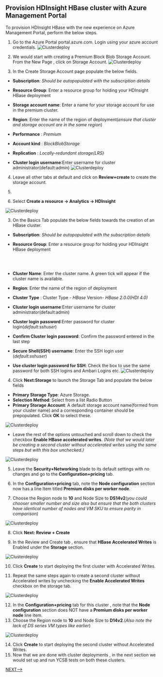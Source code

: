 ## Provision HDInsight  HBase cluster with Azure Management Portal

To provision HDInsight HBase with the new experience on  Azure Management Portal, perform the below steps. 



1. Go to the Azure Portal portal.azure.com. Login using your azure account credentials.
![Clusterdeploy](https://github.com/arnabganguly/HDInsightHBaseYCSB/blob/master/images/image001.png)

2. We would start with creating a Premium Block Blob Storage Account. From the New Page , click on Storage Account. 
![Clusterdeploy](https://github.com/arnabganguly/HDInsightHBaseYCSB/blob/master/images/image0013.png)

3. In the Create Storage Account page populate the below fields.

 - **Subscription**: *Should be autopopulated with the subscription details*
 - **Resource Group**: Enter a resource group for holding your HDInsight HBase deployment

 - **Storage account name**: Enter a name for your storage account for use in the premium cluster.
 - **Region**: Enter the name of the region of deployment(*ensure that cluster and storage account are in the same region*)
 - **Performance** : *Premium*
 - **Account kind** : *BlockBlobStorage* 
 - **Replication** : *Locally-redundant storage(LRS)*
  
 - **Cluster login username**:Enter username for cluster administrator(default:admin)
![Clusterdeploy](https://github.com/arnabganguly/HDInsightHBaseYCSB/blob/master/images/image0015.png)
 
4. Leave all other tabs at default and click on **Review+create** to create the storage account. 

5. 


    
5. Select  **Create a resource -> Analytics -> HDInsight**

![Clusterdeploy](https://github.com/arnabganguly/HDInsightHBaseYCSB/blob/master/images/image002.png)



3. On the Basics Tab populate the below fields towards the creation of an HBase cluster. 

 - **Subscription**: *Should be autopopulated with the subscription details*
 - **Resource Group**: Enter a resource group for holding your HDInsight HBase deployment

    <br>
    <br>

 - **Cluster Name**: Enter the cluster name. A green tick will appear if the cluster name is available.
 - **Region**: Enter the name of the region of deployment
 - **Cluster Type** : Cluster Type -  *HBase* 
  Version-   *HBase 2.0.0(HDI 4.0)* 
 - **Cluster login username**:Enter username for cluster administrator(default:admin)
 - **Cluster login password**:Enter password for cluster login(*default:sshuser*)
 - **Confirm Cluster login password**: Confirm the password entered in the last step 
 - **Secure Shell(SSH) username**: Enter the SSH login user  (*default:sshuser*)
 - **Use cluster login password for SSH**: Check the box to use the same password for both SSH logins and Ambari Logins etc. 
![Clusterdeploy](https://github.com/arnabganguly/HDInsightHBaseYCSB/blob/master/images/image004.png)

4. Click **Next:Storage**  to launch the Storage Tab and populate the below fields 

- **Primary Storage Type**: Azure Storage.
 - **Selection Method**: Select from a list Radio Button
 - **Primary Storage Account**:  A default storage account name(formed from your cluster name) and a corresponding container should be prepopulated. Click **OK** to select these.


![Clusterdeploy](https://github.com/arnabganguly/HDInsightHBaseYCSB/blob/master/images/image005.png)
 - Leave the rest of the options untouched and scroll down to check the checkbox **Enable HBase accelerated writes**.  *(Note that we would later be creating a second  cluster without accelerated writes using the same steps but with this box unchecked.)* 


![Clusterdeploy](https://github.com/arnabganguly/HDInsightHBaseYCSB/blob/master/images/image006.png)

5. Leave the **Security+Networking** blade to its default settings with no changes and go to the **Configuration+pricing** tab. 



6. In the **Configuration+pricing** tab, note the **Node configuration** section now has a line Item titled **Premium disks per worker node**. 
7. Choose the Region node to **10** and Node Size to **DS14v2**(*you could chooser smaller number and size also but ensure that the both clusters have identical number of nodes and VM SKU to ensure parity in comparison*) 

![Clusterdeploy](https://github.com/arnabganguly/HDInsightHBaseYCSB/blob/master/images/image007.png)

8. Click **Next: Review + Create**

9. In the Review and Create tab , ensure that **HBase Accelerated Writes** is Enabled under the **Storage** section. 

![Clusterdeploy](https://github.com/arnabganguly/HDInsightHBaseYCSB/blob/master/images/image008.png)

10. Click **Create** to start deploying the first cluster with Accelerated Writes. 

11. Repeat  the same steps again to create a second cluster without Accelerated writes by unchecking the **Enable Accelerated Writes** checkbox on the storage tab. 

![Clusterdeploy](https://github.com/arnabganguly/HDInsightHBaseYCSB/blob/master/images/image010.png)

12. In the **Configuration+pricing** tab for this cluster , note that the **Node configuration** section  does NOT have a **Premium disks per worker node** line item.
13. Choose the Region node to **10** and Node Size to **D14v2**.(*Also note the lack of DS series VM types like earlier*) 

![Clusterdeploy](https://github.com/arnabganguly/HDInsightHBaseYCSB/blob/master/images/image009.png)


14. Click **Create** to start deploying the second cluster without Accelerated Writes. 
15. Now that we are done with cluster deployments , in the next section we would set up and run  YCSB tests on both these clusters. 


[NEXT-->](https://github.com/arnabganguly/HDInsightHBaseYCSB/blob/master/YSCB.md)


<!--stackedit_data:
eyJoaXN0b3J5IjpbLTE1NzkwMDAyMDgsMTAzODgyNjAwOCwtNz
M2MTMxNDcsMzE3ODgxNTAyLC03MzM3NjI5MjIsNzg4Mjg1NjE1
LC00MzE1NDU5MjQsMTIwMTM3ODU5OV19
-->